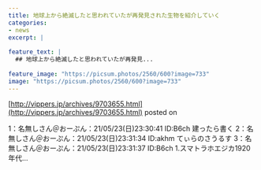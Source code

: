 ```yaml
---
title: 地球上から絶滅したと思われていたが再発見された生物を紹介していく
categories:
- news
excerpt: |
  
feature_text: |
  ## 地球上から絶滅したと思われていたが再発見...
  
feature_image: "https://picsum.photos/2560/600?image=733"
image: "https://picsum.photos/2560/600?image=733"
---
```


[http://vippers.jp/archives/9703655.html](http://vippers.jp/archives/9703655.html)
posted on 

<!--more-->

1：名無しさん＠おーぷん：21/05/23(日)23:30:41 ID:B6ch 建ったら書く 2：名無しさん＠おーぷん：21/05/23(日)23:31:34 ID:akhm てぃらのさうるす 3：名無しさん＠おーぷん：21/05/23(日)23:31:37 ID:B6ch 1.スマトラホエジカ1920年代...
